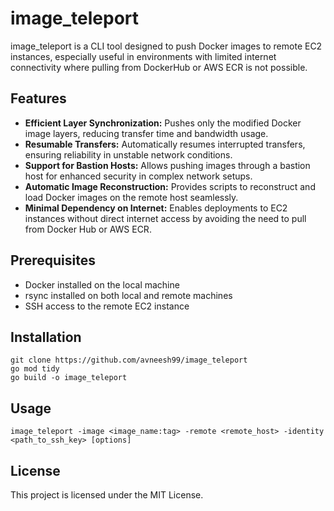 # image_teleport

image_teleport is a CLI tool designed to push Docker images to remote EC2 instances, especially useful in environments with limited internet connectivity where pulling from DockerHub or AWS ECR is not possible.

## Features
- **Efficient Layer Synchronization:** Pushes only the modified Docker image layers, reducing transfer time and bandwidth usage.
- **Resumable Transfers:** Automatically resumes interrupted transfers, ensuring reliability in unstable network conditions.
- **Support for Bastion Hosts:** Allows pushing images through a bastion host for enhanced security in complex network setups.
- **Automatic Image Reconstruction:** Provides scripts to reconstruct and load Docker images on the remote host seamlessly.
- **Minimal Dependency on Internet:** Enables deployments to EC2 instances without direct internet access by avoiding the need to pull from Docker Hub or AWS ECR.

## Prerequisites

- Docker installed on the local machine
- rsync installed on both local and remote machines
- SSH access to the remote EC2 instance

## Installation

```
git clone https://github.com/avneesh99/image_teleport
go mod tidy
go build -o image_teleport
```

## Usage

```
image_teleport -image <image_name:tag> -remote <remote_host> -identity <path_to_ssh_key> [options]
```

## License
This project is licensed under the MIT License.


